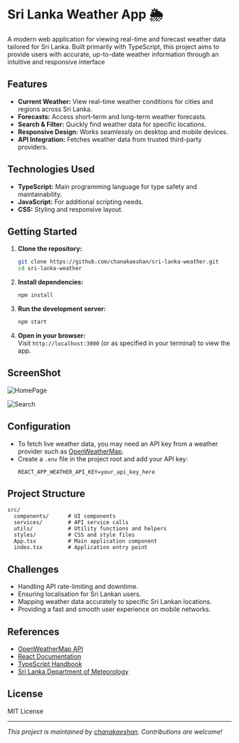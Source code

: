 # Sri Lanka Weather App 🌦️

A modern web application for viewing real-time and forecast weather data tailored for Sri Lanka. Built primarily with TypeScript, this project aims to provide users with accurate, up-to-date weather information through an intuitive and responsive interface

## Features

- **Current Weather:** View real-time weather conditions for cities and regions across Sri Lanka.
- **Forecasts:** Access short-term and long-term weather forecasts.
- **Search & Filter:** Quickly find weather data for specific locations.
- **Responsive Design:** Works seamlessly on desktop and mobile devices.
- **API Integration:** Fetches weather data from trusted third-party providers.

## Technologies Used

- **TypeScript:** Main programming language for type safety and maintainability.
- **JavaScript:** For additional scripting needs.
- **CSS:** Styling and responsive layout.

## Getting Started

1. **Clone the repository:**
   ```bash
   git clone https://github.com/chanakaeshan/sri-lanka-weather.git
   cd sri-lanka-weather
   ```
2. **Install dependencies:**
   ```bash
   npm install
   ```
3. **Run the development server:**
   ```bash
   npm start
   ```
4. **Open in your browser:**  
   Visit `http://localhost:3000` (or as specified in your terminal) to view the app.


## ScreenShot

![HomePage](https://github.com/user-attachments/assets/4590a2f2-f130-441a-87bc-b6ba02f83067)

![Search](https://github.com/user-attachments/assets/68c9cbf9-9760-453e-a909-cccea4bf1654)



## Configuration

- To fetch live weather data, you may need an API key from a weather provider such as [OpenWeatherMap](https://openweathermap.org/api).
- Create a `.env` file in the project root and add your API key:
  ```
  REACT_APP_WEATHER_API_KEY=your_api_key_here
  ```

## Project Structure

```
src/
  components/      # UI components
  services/        # API service calls
  utils/           # Utility functions and helpers
  styles/          # CSS and style files
  App.tsx          # Main application component
  index.tsx        # Application entry point
```

## Challenges

- Handling API rate-limiting and downtime.
- Ensuring localisation for Sri Lankan users.
- Mapping weather data accurately to specific Sri Lankan locations.
- Providing a fast and smooth user experience on mobile networks.

## References

- [OpenWeatherMap API](https://openweathermap.org/api)
- [React Documentation](https://react.dev/)
- [TypeScript Handbook](https://www.typescriptlang.org/docs/)
- [Sri Lanka Department of Meteorology](http://www.meteo.gov.lk/)

## License

MIT License

---

*This project is maintained by [chanakaeshan](https://github.com/chanakaeshan). Contributions are welcome!*
